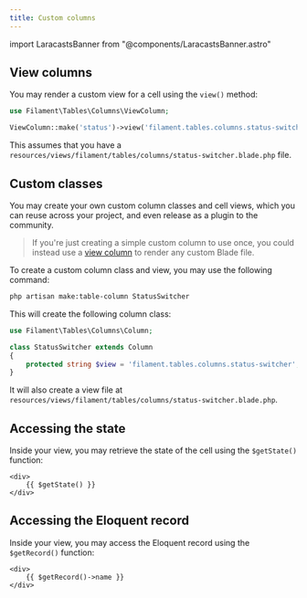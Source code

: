 ```yaml
---
title: Custom columns
---
```

import LaracastsBanner from "@components/LaracastsBanner.astro"

<LaracastsBanner
    title="Build a Custom Table Column"
    description="Watch the Build Advanced Components for Filament series on Laracasts - it will teach you how to build components, and you'll get to know all the internal tools to help you."
    url="https://laracasts.com/series/build-advanced-components-for-filament/episodes/10"
    series="building-advanced-components"
/>

## View columns

You may render a custom view for a cell using the `view()` method:

```php
use Filament\Tables\Columns\ViewColumn;

ViewColumn::make('status')->view('filament.tables.columns.status-switcher')
```

This assumes that you have a `resources/views/filament/tables/columns/status-switcher.blade.php` file.

## Custom classes

You may create your own custom column classes and cell views, which you can reuse across your project, and even release as a plugin to the community.

> If you're just creating a simple custom column to use once, you could instead use a [view column](#view-columns) to render any custom Blade file.

To create a custom column class and view, you may use the following command:

```bash
php artisan make:table-column StatusSwitcher
```

This will create the following column class:

```php
use Filament\Tables\Columns\Column;

class StatusSwitcher extends Column
{
    protected string $view = 'filament.tables.columns.status-switcher';
}
```

It will also create a view file at `resources/views/filament/tables/columns/status-switcher.blade.php`.

## Accessing the state

Inside your view, you may retrieve the state of the cell using the `$getState()` function:

```blade
<div>
    {{ $getState() }}
</div>
```

## Accessing the Eloquent record

Inside your view, you may access the Eloquent record using the `$getRecord()` function:

```blade
<div>
    {{ $getRecord()->name }}
</div>
```
